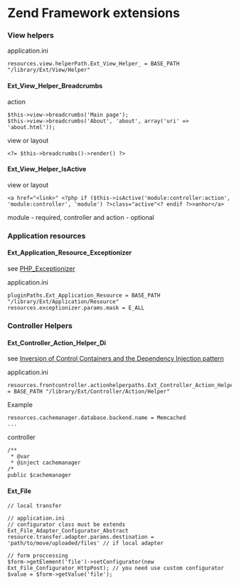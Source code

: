 # Zend Framework extensions

### View helpers

application.ini

    resources.view.helperPath.Ext_View_Helper_ = BASE_PATH "/library/Ext/View/Helper"

#### Ext_View_Helper_Breadcrumbs

action

    $this->view->breadcrumbs('Main page');
    $this->view->breadcrumbs('About', 'about', array('uri' => 'about.html'));

view or layout

    <?= $this->breadcrumbs()->render() ?>

#### Ext_View_Helper_IsActive

view or layout

    <a href="<link>" <?php if ($this->isActive('module:controller:action', 'module:controller', 'module') ?>class="active"<? endif ?>>anhor</a>

module - required, controller and action - optional

### Application resources

#### Ext_Application_Resource_Exceptionizer

see [PHP_Exceptionizer](http://dklab.ru/lib/PHP_Exceptionizer/)

application.ini

    pluginPaths.Ext_Application_Resource = BASE_PATH "/library/Ext/Application/Resource"
    resources.exceptionizer.params.mask = E_ALL

### Controller Helpers

#### Ext_Controller_Action_Helper_Di

see [Inversion of Control Containers and the Dependency Injection pattern](http://martinfowler.com/articles/injection.html)

application.ini

    resources.frontcontroller.actionhelperpaths.Ext_Controller_Action_Helper_ = BASE_PATH "/library/Ext/Controller/Action/Helper"

Example

    resources.cachemanager.database.backend.name = Memcached
    ...

controller

    /**
     * @var
     * @inject cachemanager
    /*
    public $cachemanager

#### Ext_File

    // local transfer

    // application.ini
    // configurator class must be extends Ext_File_Adapter_Configurator_Abstract
    resource.transfer.adapter.params.destination = 'path/to/move/uploaded/files' // if local adapter

    // form proccessing
    $form->getElement('file')->setConfigurator(new Ext_File_Configurator_HttpPost); // you need use custom configurator
    $value = $form->getValue('file');